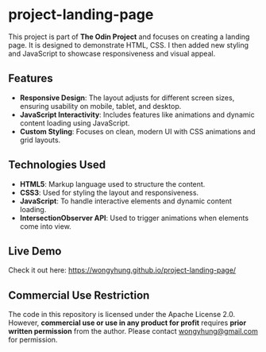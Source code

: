 # project-landing-page

This project is part of **The Odin Project** and focuses on creating a landing page. It is designed to demonstrate HTML, CSS. I then added new styling and JavaScript to showcase responsiveness and visual appeal.

## Features
- **Responsive Design**: The layout adjusts for different screen sizes, ensuring usability on mobile, tablet, and desktop.
- **JavaScript Interactivity**: Includes features like animations and dynamic content loading using JavaScript.
- **Custom Styling**: Focuses on clean, modern UI with CSS animations and grid layouts.

## Technologies Used
- **HTML5**: Markup language used to structure the content.
- **CSS3**: Used for styling the layout and responsiveness.
- **JavaScript**: To handle interactive elements and dynamic content loading.
- **IntersectionObserver API**: Used to trigger animations when elements come into view.

## Live Demo
Check it out here: https://wongyhung.github.io/project-landing-page/

## Commercial Use Restriction
The code in this repository is licensed under the Apache License 2.0. However, **commercial use or use in any product for profit** requires **prior written permission** from the author.
Please contact wongyhung@gmail.com for permission.
